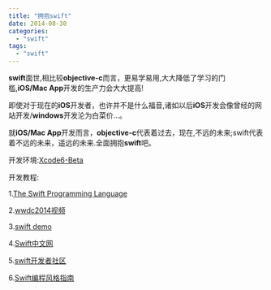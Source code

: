 ```yaml
---
title: "拥抱swift"
date: 2014-08-30
categories:
  - "swift"
tags:
  - "swift"
---
```

<!--more-->

   **swift**面世,相比较**objective-c**而言，更易学易用,大大降低了学习的门槛,**iOS/Mac App**开发的生产力会大大提高!
   
   即使对于现在的**iOS**开发者，也许并不是什么福音,诸如以后**iOS**开发会像曾经的网站开发/**windows**开发沦为白菜价...。
   
   <!--more-->
   
   就**iOS/Mac App**开发而言，**objective-c**代表着过去，现在,不远的未来;swift代表着不远的未来，遥远的未来.全面拥抱**swift**吧。
   
   开发环境:[Xcode6-Beta](https://developer.apple.com/xcode/downloads/)
   
   开发教程:
   
   1.[The Swift Programming Language](https://developer.apple.com/library/prerelease/ios/documentation/Swift/Conceptual/Swift_Programming_Language/)
   
   2.[wwdc2014视频](https://developer.apple.com/videos/wwdc/2014/)
   
   3.[swift demo](https://github.com/Lax/iOS-Swift-Demos)
   
   4.[Swift中文网](http://see.xidian.edu.cn/cpp/swift/jiaocheng/)
   
   5.[swift开发者社区](http://www.swift-open.com)
   
   6.[Swift编程风格指南](http://www.swift-open.com/thread-671-1-1.html)
   
   
   
   

